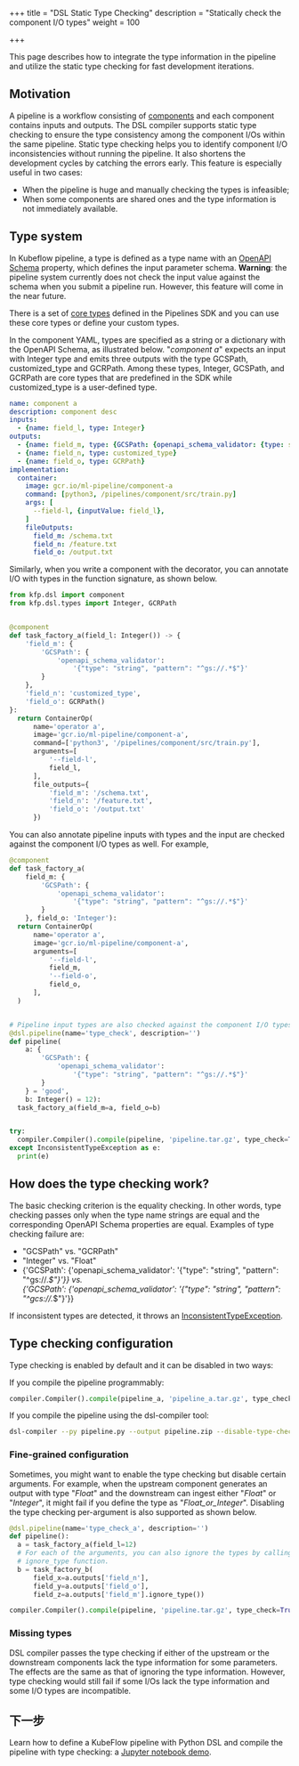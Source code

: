+++
title = "DSL Static Type Checking"
description = "Statically check the component I/O types"
weight = 100
                    
+++

This page describes how to integrate the type information in the pipeline and utilize the 
static type checking for fast development iterations.

## Motivation

A pipeline is a workflow consisting of [components](/docs/components/pipelines/sdk/build-component#overview-of-pipelines-and-components) and each
component contains inputs and outputs. The DSL compiler supports static type checking to ensure the type consistency among the component
I/Os within the same pipeline. Static type checking helps you to identify component I/O inconsistencies without running the pipeline. 
It also shortens the development cycles by catching the errors early. 
This feature is especially useful in two cases: 

* When the pipeline is huge and manually checking the types is infeasible; 
* When some components are shared ones and the type information is not immediately available.

## Type system  

In Kubeflow pipeline, a type is defined as a type name with an [OpenAPI Schema](https://github.com/OAI/OpenAPI-Specification/blob/master/versions/3.0.0.md)
property, which defines the input parameter schema. **Warning**: the pipeline system 
currently does not check the input value against the schema when you submit a pipeline run. However, this feature will come in the near 
future. 

There is a set of [core types](https://github.com/kubeflow/pipelines/blob/master/sdk/python/kfp/dsl/types.py) defined in the 
Pipelines SDK and you can use these core types or define your custom types. 

In the component YAML, types are specified as a string or a dictionary with the OpenAPI Schema, as illustrated below.
"*component a*" expects an input with Integer type and emits three outputs with the type GCSPath, customized_type and GCRPath. 
Among these types, Integer, GCSPath, and GCRPath are core types that are predefined in the SDK while customized_type is a user-defined
type.  

```yaml
name: component a
description: component desc
inputs:
  - {name: field_l, type: Integer}
outputs:
  - {name: field_m, type: {GCSPath: {openapi_schema_validator: {type: string, pattern: "^gs://.*$" } }}}
  - {name: field_n, type: customized_type}
  - {name: field_o, type: GCRPath} 
implementation:
  container:
    image: gcr.io/ml-pipeline/component-a
    command: [python3, /pipelines/component/src/train.py]
    args: [
      --field-l, {inputValue: field_l},
    ]
    fileOutputs: 
      field_m: /schema.txt
      field_n: /feature.txt
      field_o: /output.txt
```

Similarly, when you write a component with the decorator, you can annotate I/O with types in the function signature, as shown below.

```python
from kfp.dsl import component
from kfp.dsl.types import Integer, GCRPath


@component
def task_factory_a(field_l: Integer()) -> {
    'field_m': {
        'GCSPath': {
            'openapi_schema_validator':
                '{"type": "string", "pattern": "^gs://.*$"}'
        }
    },
    'field_n': 'customized_type',
    'field_o': GCRPath()
}:
  return ContainerOp(
      name='operator a',
      image='gcr.io/ml-pipeline/component-a',
      command=['python3', '/pipelines/component/src/train.py'],
      arguments=[
          '--field-l',
          field_l,
      ],
      file_outputs={
          'field_m': '/schema.txt',
          'field_n': '/feature.txt',
          'field_o': '/output.txt'
      })
```

You can also annotate pipeline inputs with types and the input are checked against the component I/O types as well. For example,

```python
@component
def task_factory_a(
    field_m: {
        'GCSPath': {
            'openapi_schema_validator':
                '{"type": "string", "pattern": "^gs://.*$"}'
        }
    }, field_o: 'Integer'):
  return ContainerOp(
      name='operator a',
      image='gcr.io/ml-pipeline/component-a',
      arguments=[
          '--field-l',
          field_m,
          '--field-o',
          field_o,
      ],
  )


# Pipeline input types are also checked against the component I/O types.
@dsl.pipeline(name='type_check', description='')
def pipeline(
    a: {
        'GCSPath': {
            'openapi_schema_validator':
                '{"type": "string", "pattern": "^gs://.*$"}'
        }
    } = 'good',
    b: Integer() = 12):
  task_factory_a(field_m=a, field_o=b)


try:
  compiler.Compiler().compile(pipeline, 'pipeline.tar.gz', type_check=True)
except InconsistentTypeException as e:
  print(e)
```

## How does the type checking work?

The basic checking criterion is the equality checking. In other words, type checking passes only when the type name strings are equal
and the corresponding OpenAPI Schema properties are equal. Examples of type checking failure are:

* "GCSPath" vs. "GCRPath"
* "Integer" vs. "Float"
* {'GCSPath': {'openapi_schema_validator': '{"type": "string", "pattern": "^gs://.*$"}'}} vs.  
{'GCSPath': {'openapi_schema_validator': '{"type": "string", "pattern": "^gcs://.*$"}'}}

If inconsistent types are detected, it throws an [InconsistentTypeException](https://github.com/kubeflow/pipelines/blob/master/sdk/python/kfp/dsl/types.py).


## Type checking configuration

Type checking is enabled by default and it can be disabled in two ways:

If you compile the pipeline programmably:

```python
compiler.Compiler().compile(pipeline_a, 'pipeline_a.tar.gz', type_check=False)
```

If you compile the pipeline using the dsl-compiler tool:

```bash
dsl-compiler --py pipeline.py --output pipeline.zip --disable-type-check
```

### Fine-grained configuration

Sometimes, you might want to enable the type checking but disable certain arguments. For example, 
when the upstream component generates an output with type "*Float*" and the downstream can ingest either 
"*Float*" or "*Integer*", it might fail if you define the type as "*Float_or_Integer*". 
Disabling the type checking per-argument is also supported as shown below.

```python
@dsl.pipeline(name='type_check_a', description='')
def pipeline():
  a = task_factory_a(field_l=12)
  # For each of the arguments, you can also ignore the types by calling
  # ignore_type function.
  b = task_factory_b(
      field_x=a.outputs['field_n'],
      field_y=a.outputs['field_o'],
      field_z=a.outputs['field_m'].ignore_type())

compiler.Compiler().compile(pipeline, 'pipeline.tar.gz', type_check=True)
```

### Missing types

DSL compiler passes the type checking if either of the upstream or the downstream components lack the type information for some parameters. 
The effects are the same as that of ignoring the type information. However, 
type checking would still fail if some I/Os lack the type information and some I/O types are incompatible.

## 下一步

Learn how to define a KubeFlow pipeline with Python DSL and compile the
pipeline with type checking: a 
[Jupyter notebook demo](https://github.com/kubeflow/pipelines/blob/master/samples/core/dsl_static_type_checking/dsl_static_type_checking.ipynb).

